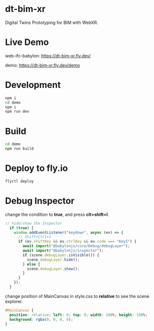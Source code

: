 # dt-bim-xr
Digital Twins Prototyping for BIM with WebXR.

# Live Demo

web-ifc-babylon: https://dt-bim-xr.fly.dev/

demo: https://dt-bim-xr.fly.dev/demo

# Development

```sh
npm i
cd demo
npm i
npm run dev

```

# Build
```sh
cd demo
npm run build
```

# Deploy to fly.io

```sh
flyctl deploy
```

# Debug Inspector
change the condition to **true**, and press **clt+shift+I**.

```js
// hide/show the Inspector
  if (true) {
    window.addEventListener("keydown", async (ev) => {
      // Shift+Ctrl+I
      if (ev.shiftKey && ev.ctrlKey && ev.code === "KeyI") {
        await import("@babylonjs/core/Debug/debugLayer");
        await import("@babylonjs/inspector");
        if (scene.debugLayer.isVisible()) {
          scene.debugLayer.hide();
        } else {
          scene.debugLayer.show();
        }
      }
    });
  }
```

change position of MainCanvas in style.css to **relative** to see the scene explorer.

```css
#MainCanvas {
  position: relative; left: 0; top: 0; width: 100%; height: 100%;
  background: rgba(0, 0, 0, 0);
}
```